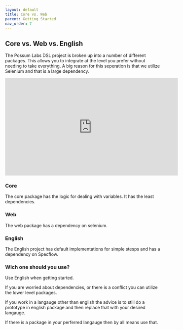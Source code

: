 ```yaml
---
layout: default
title: Core vs. Web
parent: Getting Started
nav_order: 7
---
```


## Core vs. Web vs. English

The Possum Labs DSL project is broken up into a number of different packages. This allows you to integrate at the level you prefer without needing to take everything. A big reason for this seperation is that we utilize Selenium and that is a large dependency.

<iframe width="560" height="315" src="https://www.youtube.com/embed/Nu5BkWbZk6Q" frameborder="0" allow="accelerometer; autoplay; encrypted-media; gyroscope; picture-in-picture" allowfullscreen></iframe>

### Core

The core package has the logic for dealing with variables. It has the least dependencies.

### Web

The web package has a dependency on selenium.

### English

The English project has default implementations for simple stesps and has a dependency on Specflow. 

### Wich one should you use?

Use English when getting started. 

If you are worried about dependencies, or there is a conflict you can utilize the lower level packages.

If you work in a langauge other than english the advice is to still do a prototype in english package and then replace that with your desired langauge.

If there is a package in your perferred langauge then by all means use that.